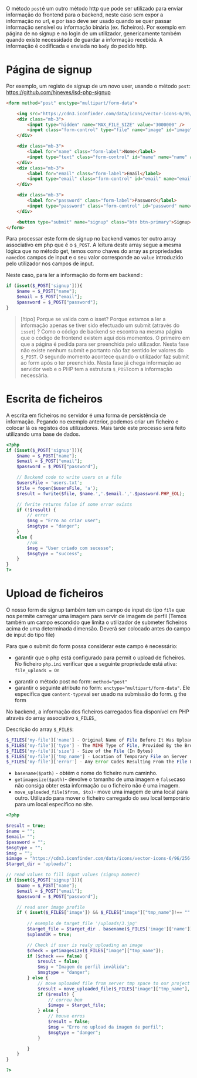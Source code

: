 O método `post`é um outro método http que pode ser utilizado para enviar informação do frontend para o backend, neste caso sem expor a informação no url,  e por isso deve ser usado quando se quer passar informação sensível ou informação binária (ex. ficheiros). Por exemplo em página de no signup e no login de um utilizador, genericamente também quando existe necessidade de guardar a informação recebida.
A informação é codificada e enviada no `body` do pedido http.

# Página de signup

Por exemplo, um registo de signup de um novo user, usando o método `post`:
https://github.com/hjneves/lsd-php-signup

```html
<form method="post" enctype="multipart/form-data">

	<img src="https://cdn3.iconfinder.com/data/icons/vector-icons-6/96/256-512.png" class="img-thumbnail w-25" alt="...">
	<div class="mb-3">
		<input type="hidden" name="MAX_FILE_SIZE" value="3000000" />
		<input class="form-control" type="file" name="image" id="image">
	</div>

	<div class="mb-3">
		<label for="name" class="form-label">Nome</label>
		<input type="text" class="form-control" id="name" name="name" aria-describedby="nameHelp" value="">
	</div>
	<div class="mb-3">
		<label for="email" class="form-label">Email</label>
		<input type="email" class="form-control" id="email" name="email" aria-describedby="emailHelp" value="">
	</div>

	<div class="mb-3">
		<label for="password" class="form-label">Password</label>
		<input type="password" class="form-control" id="password" name="password" aria-describedby="passwordHelp">
	</div>

	<button type="submit" name="signup" class="btn btn-primary">Signup</button>
</form>
```

Para processar este form de signup no backend vamos ter outro array associativo em php que é o `$_POST`. A leitura deste array segue a mesma lógica que no método get, temos como chaves do array as propriedades `name`dos campos de input e o seu valor corresponde ao `value` introduzido pelo utilizador nos campos de input.

Neste caso, para ler a informação do form em backend :
```php
if (isset($_POST['signup'])){
	$name = $_POST["name"];
	$email = $_POST["email"];
	$password = $_POST["password"];
}
```

>[!tipo] Porque se valida com o isset?
> Porque estamos a ler a informação apenas se tiver sido efectuado um submit (através do `isset`) ? Como o código de backend se escontra na mesma página que o código de frontend existem aqui dois momentos. O primeiro em que a página é pedida para ser preenchida pelo utilizador. Nesta fase não existe nenhum submit e portanto não faz sentido ler valores do `$_POST`. O segundo momento acontece quando o utilizador faz submit ao form após o ter preenchido. Nesta fase já chega informação ao servidor web e o PHP tem a estrutura `$_POST`com a informação necessária.

# Escrita de ficheiros

A escrita em ficheiros no servidor é uma forma de persistência de informação. Pegando no exemplo anterior, podemos criar um ficheiro e colocar lá os registos dos utilizadores. Mais tarde este processo será feito utilizando uma base de dados.

```php
<?php 
if (isset($_POST['signup'])){
	$name = $_POST["name"];
	$email = $_POST["email"];
	$password = $_POST["password"];

	// Backend code to write users on a file
    $usersFile = 'users.txt';
    $file = fopen($usersFile, 'a');
    $result = fwrite($file, $name.','.$email.','.$password.PHP_EOL);

    // fwrite returns false if some error exists
    if (!$result) {
        // error
        $msg = "Erro ao criar user";
        $msgtype = "danger";
    }
    else {
        //ok
        $msg = "User criado com sucesso";
        $msgtype = "success";
    }
}
?>

```


# Upload de ficheiros

O nosso form de signup também tem um campo de input do tipo `file` que nos permite carregar uma imagem para servir de imagem de perfil (Temos também um campo escondido que limita o utilizador de submeter ficheiros acima de uma determinada dimensão. Deverá ser colocado antes do campo de input do tipo file)

Para que o submit do form possa considerar este campo é necessário:
- garantir que o php está configurado para permit o upload de ficheiros. No ficheiro `php.ini` verificar que a seguinte propriedade está ativa: `file_uploads = On`
* garantir o método post no form: `method="post"`
* garantir o seguinte atributo no form: `enctype="multipart/form-data"`. Ele especifica que `content-type`vai ser usado na submissão do form. g the form

No backend, a informação dos ficheiros carregados fica disponível em PHP através do array associativo `$_FILES`_

Descrição do array `$_FILES`:
```php 
$_FILES['my-file']['name'] - Original Name of File Before It Was Uploaded
$_FILES['my-file']['type'] - The MIME Type of File, Provided By the Browser
$_FILES['my-file']['size'] - Size of the File (In Bytes)
$_FILES['my-file']['tmp_name'] - Location of Temporary File on Server
$_FILES['my-file']['error'] - Any Error Codes Resulting From the File Upload
```

* `basename($path)` - obtém o nome do ficheiro num caminho.
* `getimagesize($path)`- devolve o tamanho de uma imagem e `false`caso não consiga obter esta informação ou o ficheiro não é uma imagem.
* `move_uploaded_file($from, $to)`- move uma imagem de uma local para outro. Utilizado para mover o ficheiro carregado do seu local temporário para um local específico no site.

```php
<?php

$result = true;
$name = "";
$email= "";
$password = "";
$msgtype = "";
$msg = "";
$image = "https://cdn3.iconfinder.com/data/icons/vector-icons-6/96/256-512.png";
$target_dir = 'uploads/';

// read values to fill input values (signup moment)
if (isset($_POST['signup'])){
    $name = $_POST["name"];
    $email = $_POST["email"];
    $password = $_POST["password"];

    // read user image profile
    if ( isset($_FILES['image']) && $_FILES["image"]["tmp_name"]!== "" ){
        
        // exemplo de target_file '/uploads/3.jpg'
        $target_file = $target_dir . basename($_FILES['image']['name']);
        $uploadOK = true;

        // Check if user is realy uploading an image
        $check = getimagesize($_FILES["image"]["tmp_name"]);
        if ($check === false) {
            $result = false;
            $msg = "Imagem de perfil inválida";
            $msgtype = "danger";
        } else {
            // move uploaded file from server tmp space to our project directory
            $result = move_uploaded_file($_FILES["image"]["tmp_name"], $target_file);
            if ($result) {
                // correu bem
                $image = $target_file;
            } else {
                // houve erros
                $result = false;
                $msg = "Erro no upload da imagem de perfil";
                $msgtype = "danger";
            }

        }
    }
}

?>
```

